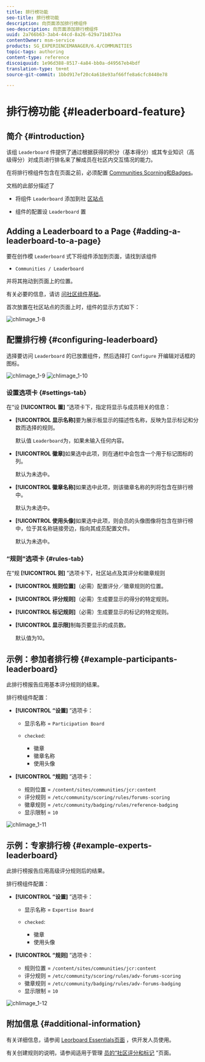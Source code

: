 ```yaml
---
title: 排行榜功能
seo-title: 排行榜功能
description: 向页面添加排行榜组件
seo-description: 向页面添加排行榜组件
uuid: 2a766b63-3ab4-44cd-8a26-629a71b837ea
contentOwner: msm-service
products: SG_EXPERIENCEMANAGER/6.4/COMMUNITIES
topic-tags: authoring
content-type: reference
discoiquuid: 1e96d388-8517-4a84-bb0a-d49567eb4bdf
translation-type: tm+mt
source-git-commit: 1bbd917ef20c4a618e93af66ffe8a6cfc8448e78

---
```



# 排行榜功能 {#leaderboard-feature}

## 简介 {#introduction}

该组 `Leaderboard` 件提供了通过根据获得的积分（基本得分）或其专业知识（高级得分）对成员进行排名来了解成员在社区内交互情况的能力。

在将排行榜组件包含在页面之前，必须配置 [Communities Scorning和Badges](implementing-scoring.md)。

文档的此部分描述了

* 将组件 `Leaderboard` 添加到社 [区站点](overview.md#community-sites)

* 组件的配置设 `Leaderboard` 置

## Adding a Leaderboard to a Page {#adding-a-leaderboard-to-a-page}

要在创作模 `Leaderboard` 式下将组件添加到页面，请找到该组件

* `Communities / Leaderboard`

并将其拖动到页面上的位置。

有关必要的信息，请访 [问社区组件基础](basics.md)。

首次放置在社区站点的页面上时，组件的显示方式如下：

![chlimage_1-8](assets/chlimage_1-8.png)

## 配置排行榜 {#configuring-leaderboard}

选择要访问 `Leaderboard` 的已放置组件，然后选择打 `Configure` 开编辑对话框的图标。

![chlimage_1-9](assets/chlimage_1-9.png) ![chlimage_1-10](assets/chlimage_1-10.png)

### 设置选项卡 {#settings-tab}

在“设 **[!UICONTROL 置]** ”选项卡下，指定将显示与成员相关的信息：

* **[!UICONTROL 显示名称]**&#x200B;要为展示板显示的描述性名称，反映为显示标记和分数而选择的规则。

   默认值 `Leaderboard`为，如果未输入任何内容。

* **[!UICONTROL 徽章]**&#x200B;如果选中此项，则在通栏中会包含一个用于标记图标的列。

   默认为未选中。

* **[!UICONTROL 徽章名称]**&#x200B;如果选中此项，则该徽章名称的列将包含在排行榜中。

   默认为未选中。

* **[!UICONTROL 使用头像]**&#x200B;如果选中此项，则会员的头像图像将包含在排行榜中，位于其名称链接旁边，指向其成员配置文件。

   默认为未选中。

### “规则”选项卡 {#rules-tab}

在“规 **[!UICONTROL 则]** ”选项卡下，社区站点及其评分和徽章规则

* **[!UICONTROL 规则位置]**（必需）配置评分／徽章规则的位置。

* **[!UICONTROL 评分规则]**（必需）生成要显示的得分的特定规则。

* **[!UICONTROL 标记规则]**（必需）生成要显示的标记的特定规则。

* **[!UICONTROL 显示限]**&#x200B;制每页要显示的成员数。

   默认值为10。

## 示例：参加者排行榜 {#example-participants-leaderboard}

此排行榜报告应用基本评分规则的结果。

排行榜组件配置：

* **[!UICONTROL “设置]** ”选项卡：

   * 显示名称 = `Participation Board`
   * `checked`:

      * 徽章
      * 徽章名称
      * 使用头像

* **[!UICONTROL “规则]** ”选项卡：

   * 规则位置 = `/content/sites/communities/jcr:content`
   * 评分规则 = `/etc/community/scoring/rules/forums-scoring`
   * 徽章规则 = `/etc/community/badging/rules/reference-badging`
   * 显示限制 = `10`

![chlimage_1-11](assets/chlimage_1-11.png)

## 示例：专家排行榜 {#example-experts-leaderboard}

此排行榜报告应用高级评分规则后的结果。

排行榜组件配置：

* **[!UICONTROL “设置]** ”选项卡：

   * 显示名称 = `Expertise Board`
   * `checked`:

      * 徽章
      * 使用头像

* **[!UICONTROL “规则]** ”选项卡：

   * 规则位置 = `/content/sites/communities/jcr:content`
   * 评分规则 = `/etc/community/scoring/rules/adv-forums-scoring`
   * 徽章规则 = `/etc/community/badging/rules/adv-forums-badging`
   * 显示限制 = `10`

![chlimage_1-12](assets/chlimage_1-12.png)

## 附加信息 {#additional-information}

有关详细信息，请参阅 [Leorboard Essentials页面](leaderboard.md) ，供开发人员使用。

有关创建规则的说明，请参阅适用于管理 [员的“社区评分和标记](implementing-scoring.md) ”页面。
